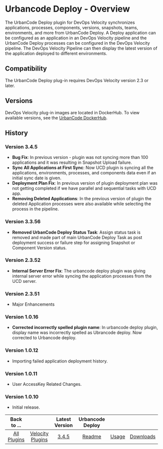 
# Urbancode Deploy - Overview

The UrbanCode Deploy plugin for DevOps Velocity synchronizes applications, processes, components, versions, snapshots, teams, environments, and more from UrbanCode Deploy. A Deploy application can be configured as an application in an DevOps Velocity pipeline and the UrbanCode Deploy processes can be configured in the DevOps Velocity pipeline. The DevOps Velocity Pipeline can then display the latest version of the application deployed to different environments.

## Compatibility

The UrbanCode Deploy plug-in requires DevOps Velocity version 2.3 or later.

## Versions

DevOps Velocity plug-in images are located in DockerHub. To view available versions, see the [UrbanCode DockerHub](https://hub.docker.com/r/urbancode/ucv-ext-ucd/tags).

## History


### Version 3.4.5

* **Bug Fix**: In previous version - plugin was not syncing more than 100 applications and it was resulting in Snapshot Upload failure.
* **Sync All Applications at First Sync**: Now UCD plugin is syncing all the applications, environments, processes, and components data even if an initial sync date is given.
* **Deployment Plan Fix**: In previous version of plugin deployment plan was not getting completed if we have parallel and sequential tasks with UCD app.
* **Removing Deleted Applications**: In the previous version of plugin the deleted Application processes were also available while selecting the process in the pipeline.


### Version 3.3.56

* **Removed UrbanCode Deploy Status Task**: Assign status task is removed and made part of main UrbanCode Deploy Task as post deployment success or failure step for assigning Snapshot or Component Version status.


### Version 2.3.52

* **Internal Server Error Fix**: The urbancode deploy plugin was giving internal server error while syncing the application processes from the UCD server.

### Version 2.3.51

* Major Enhancements

### Version 1.0.16

* **Corrected incorrectly spelled plugin name**: In urbancode deploy plugin, display name was incorrectly spelled as Ubrancode deploy. Now corrected to Urbancode deploy.

### Version 1.0.12

* Importing failed application deployment history.

### Version 1.0.11

* User AccessKey Related Changes.

### Version 1.0.10

* Initial release.


|Back to ...||Latest Version|Urbancode Deploy |||
| :---: | :---: | :---: | :---: | :---: | :---: |
|[All Plugins](../../index.md)|[Velocity Plugins](../README.md)|[3.4.5](https://raw.githubusercontent.com/UrbanCode/IBM-UCV-PLUGINS/main/files/ucv-ext-ucd/ucv-ext-ucd:3.4.5.tar.7z.001)|[Readme](README.md)|[Usage](usage.md)|[Downloads](downloads.md)|
